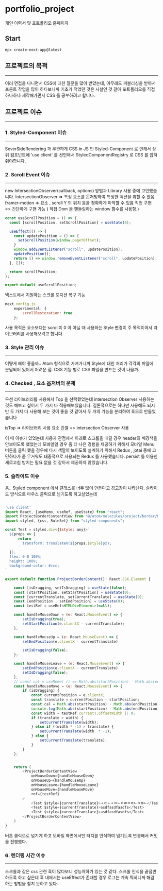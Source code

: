 # portfolio_project
개인 이력서 및 포트폴리오 홈페이지 


## Start

```
npx create-next-app@latest
```

## 프로젝트의 목적

---
여러 면접을 다니면서 CSS에 대한 질문을 많이 받았는데,
아무래도 퍼블리싱을 받아서 프론트 작업을 많이 하다보니까 기초가 적었던 것은 사실인 것 같아
포트폴리오를 직접 하나하나 제작해가면서 CSS 를 공부하려고 합니다.


## 프로젝트 이슈

---
### 1. Styled-Component 이슈

---
SeverSideRendering 과 무관하게 CSS in JS 인 Styled-Component 로 인해서
상위 컴포넌트에 'use client' 를 선언해서 StyledComponentRegistry 로 CSS 를 입혀줘야합니다.


### 2. Scroll Event 이슈

---

new IntersectionObserver(callback, options) 방법과 Library 사용 중에 고민했습니다.
IntersectionObserver => 특정 요소를 옵저빙하여 특정한 액션을 취할 수 있음
framer-motion => 요소 , scroll Y 의 위치 등을 정확하게 파악할 수 있음
직접 구현 => 간단하게 구현 가능 ( 직접 Dom 을 핸들링하는 window 함수를 사용함.)

```javascript
const useScrollPosition = () => {
  const [scrollPosition, setScrollPosition] = useState(0);

  useEffect(() => {
    const updatePosition = () => {
      setScrollPosition(window.pageYOffset);
    }
    window.addEventListener("scroll", updatePosition);
    updatePosition();
    return () => window.removeEventListener("scroll", updatePosition);
  }, []);

  return scrollPosition;
};

export default useScrollPosition;
```

넥스트에서 지원하는 스크롤 포지션 복구 기능

```javascript
next.config.js
    experimental: {
        scrollRestoration: true
    };
```

사용 목적은 요소보다는 scroll이 0 이 아닐 때 사용하는 Style 변경이 주 목적이어서 라이브러리를 사용해보려고 합니다.


### 3. Style 관리 이슈

---
어떻게 해야 좋을까.. Atom 형식으로 가져가니까 Style에 대한 처리가 각각의 파일에 분담되어 있어서 어려운 점.
CSS 기능 별로 CSS 파일을 만드는 것이 나을까..


### 4. Checked , 요소 옵저버의 문제

---
우선 라이브러리를 사용해서 Top 을 선택했었는데 intersection Observer 사용하는 것도 해보고 싶어서 두 가지 다 적용해보았습니다. 
결론적으로는 하나만 사용해도 되지만 두 가지 다 사용해 보는 것이 좋을 것 같아서 두 개의 기능을 분리하여 훅으로 만들었습니다

isTop => 라이브러리 사용
요소 관찰 => intersection Observer 사용

이 때 이슈가 있었는데 사용자 관점에서 아래로 스크롤을 내릴 경우 header의 배경색을 안보이도록 했었는데 모바일일 경우 좀 더 나은 경험을 제공하기 위해서 모바일 Menu 버튼을 클릭 했을 경우에 다시 색깔이 보이도록 설계하기 위해서 
Redux , jotai 중에 고민하다가 좀 무거워도 대중적으로 사용되는 Redux 를 사용했습니다. persist 를 이용한 새로고침 방지는 필요 없을 것 같아서 제공하지 않았습니다.


### 5. 슬라이드 이슈

음.. Styled component 에서 클래스를 너무 많이 만든다고 경고창이 나타난다. 슬라이드 방식으로 마우스 클릭으로 넘기도록 하고싶었는데 

```javascript

'use client'
import React, {useMemo, useRef, useState} from "react";
import ProjectBorderContentView from "@/atom/molecules/project/border/ProjectBorderContentView";
import styled, {css, RuleSet} from "styled-components";

const Test = styled.div<{$style: any}>`
  ${props => {
      return `
        transform: translateX(${props.$style}px);
      `
  }};
  flex: 0 0 100%;
  height: 100%;
  background-color: #ccc;
`

export default function ProjectBorderContent(): React.JSX.Element {

    const [isDragging, setIsDragging] = useState(false);
    const [startPosition, setStartPosition] = useState(0);
    const [currentTranslate, setCurrentTranslate] = useState(0);
    const [endPosition , setEndPosition] = useState(0);
    const testRef = useRef<HTMLDivElement>(null);

    const handleMouseDown = (e: React.MouseEvent) => {
        setIsDragging(true);
        setStartPosition(e.clientX - currentTranslate);
    };

    const handleMouseUp = (e: React.MouseEvent) => {
        setEndPosition(e.clientX - currentTranslate)

        setIsDragging(false);
    };

    const handleMouseLeave = (e: React.MouseEvent) => {
        setEndPosition(e.clientX - currentTranslate)
        setIsDragging(false);
    };
    // const cal = useMemo( () => Math.abs(startPosition) - Math.abs(endPosition) , []);
    const handleMouseMove = (e: React.MouseEvent) => {
        if (isDragging) {
            const currentPosition = e.clientX;
            const translate = currentPosition - startPosition;
            const cal = Math.abs(startPosition) - Math.abs(endPosition);
            console.log(Math.abs(startPosition) - Math.abs(endPosition));
            const width = testRef.current?.offsetWidth || 0;
            if (translate > width) {
                setCurrentTranslate(width);
            } else if ((width * -1) > translate) {
                setCurrentTranslate(width  * -1);
            } else {
                setCurrentTranslate(translate);
            }
        }
    };


    return (
        <ProjectBorderContentView
            onMouseDown={handleMouseDown}
            onMouseUp={handleMouseUp}
            onMouseLeave={handleMouseLeave}
            onMouseMove={handleMouseMove}
            ref={testRef}
        >
            <Test $style={currentTranslate}>ㅅㄷㄴㅅㅁㄴㅇㄻㅇㄻㄴㅇㄻㄴ</Test>
            <Test $style={currentTranslate}>asdfasdfasdfs</Test>
            <Test $style={currentTranslate}>asdfasdfasdfs</Test>
        </ProjectBorderContentView>
    )
}
```

버튼 클릭으로 넘기게 하고 모바일 화면에서만 터치를 인식하여 넘기도록 변경해서 커밋을 진행했다.


### 6. 렌더링 시간 이슈

---
스크롤과 같은 css 관련 훅이 많다보니 성능저하가 있는 것 같다. 
스크롤 인식을 끝점만 하도록 하고 싶은데 훅 내에서는 useEffect가 존재할 경우 로그는 계속 찍히니까 해결하는 방법을 찾지 못하고 있다.

